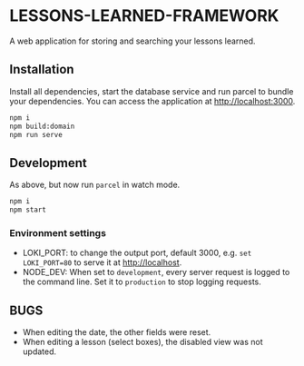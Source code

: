 # LESSONS-LEARNED-FRAMEWORK

A web application for storing and searching your lessons learned.

## Installation

Install all dependencies, start the database service and run parcel to bundle your dependencies. You can access the application at [http://localhost:3000](http://localhost:3000).

```bash
npm i
npm build:domain
npm run serve
```

## Development

As above, but now run `parcel` in watch mode.

```bash
npm i
npm start
```

### Environment settings

- LOKI_PORT: to change the output port, default 3000, e.g. `set LOKI_PORT=80` to serve it at [http://localhost](http://localhost).
- NODE_DEV: When set to `development`, every server request is logged to the command line. Set it to `production` to stop logging requests.

## BUGS

- When editing the date, the other fields were reset.
- When editing a lesson (select boxes), the disabled view was not updated.
